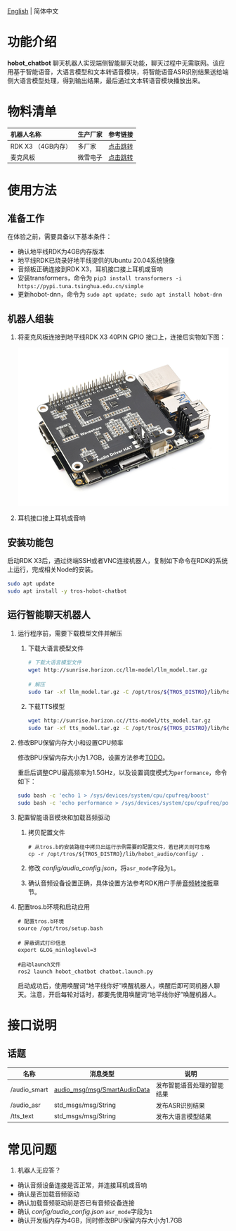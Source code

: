 [English](./README.md) | 简体中文

# 功能介绍

**hobot_chatbot** 聊天机器人实现端侧智能聊天功能，聊天过程中无需联网。该应用基于智能语音，大语言模型和文本转语音模块，将智能语音ASR识别结果送给端侧大语言模型处理，得到输出结果，最后通过文本转语音模块播放出来。

# 物料清单

| 机器人名称         | 生产厂家 | 参考链接                                                        |
| :----------------- | -------- | --------------------------------------------------------------- |
| RDK X3 （4GB内存） | 多厂家   | [点击跳转](https://developer.horizon.cc/rdkx3)                  |
| 麦克风板           | 微雪电子 | [点击跳转](https://www.waveshare.net/shop/Audio-Driver-HAT.htm) |

# 使用方法

## 准备工作

在体验之前，需要具备以下基本条件：

- 确认地平线RDK为4GB内存版本
- 地平线RDK已烧录好地平线提供的Ubuntu 20.04系统镜像
- 音频板正确连接到RDK X3，耳机接口接上耳机或音响
- 安装transformers，命令为 `pip3 install transformers -i https://pypi.tuna.tsinghua.edu.cn/simple`
- 更新hobot-dnn，命令为 `sudo apt update; sudo apt install hobot-dnn`

## 机器人组装

1. 将麦克风板连接到地平线RDK X3 40PIN GPIO 接口上，连接后实物如下图：

    ![x3pi_mic](./imgs/x3pi_mic.png)

2. 耳机接口接上耳机或音响

## 安装功能包

启动RDK X3后，通过终端SSH或者VNC连接机器人，复制如下命令在RDK的系统上运行，完成相关Node的安装。

```bash
sudo apt update
sudo apt install -y tros-hobot-chatbot
```

## 运行智能聊天机器人

1. 运行程序前，需要下载模型文件并解压

    1. 下载大语言模型文件
 
        ```bash
        # 下载大语言模型文件
        wget http://sunrise.horizon.cc/llm-model/llm_model.tar.gz

        # 解压
        sudo tar -xf llm_model.tar.gz -C /opt/tros/${TROS_DISTRO}/lib/hobot_llm/
        ```

   2. 下载TTS模型

       ```bash
       wget http://sunrise.horizon.cc//tts-model/tts_model.tar.gz
       sudo tar -xf tts_model.tar.gz -C /opt/tros/${TROS_DISTRO}/lib/hobot_tts/
       ```

2. 修改BPU保留内存大小和设置CPU频率

    修改BPU保留内存大小为1.7GB，设置方法参考[TODO]()。

    重启后调整CPU最高频率为1.5GHz，以及设置调度模式为`performance`，命令如下：

    ```bash
    sudo bash -c 'echo 1 > /sys/devices/system/cpu/cpufreq/boost'
    sudo bash -c 'echo performance > /sys/devices/system/cpu/cpufreq/policy0/scaling_governor'
    ```

3. 配置智能语音模块和加载音频驱动
   
   1. 拷贝配置文件

        ```shell
        # 从tros.b的安装路径中拷贝出运行示例需要的配置文件，若已拷贝则可忽略
        cp -r /opt/tros/${TROS_DISTRO}/lib/hobot_audio/config/ .
        ```

   2. 修改 *config/audio_config.json*，将`asr_mode`字段为`1`。

   3. 确认音频设备设置正确，具体设置方法参考RDK用户手册[音频转接板](https://developer.horizon.cc/documents_rdk/hardware_development/rdk_x3/audio_board)章节。

4. 配置tros.b环境和启动应用

    ```shell
    # 配置tros.b环境
    source /opt/tros/setup.bash

    # 屏蔽调式打印信息
    export GLOG_minloglevel=3

    #启动launch文件
    ros2 launch hobot_chatbot chatbot.launch.py
    ```

    启动成功后，使用唤醒词“地平线你好”唤醒机器人，唤醒后即可同机器人聊天。注意，开启每轮对话时，都要先使用唤醒词“地平线你好”唤醒机器人。

# 接口说明

## 话题

| 名称         | 消息类型                                                                                                               | 说明                       |
| ------------ | ---------------------------------------------------------------------------------------------------------------------- | -------------------------- |
| /audio_smart | [audio_msg/msg/SmartAudioData](https://github.com/HorizonRDK/hobot_msgs/blob/develop/audio_msg/msg/SmartAudioData.msg) | 发布智能语音处理的智能结果 |
| /audio_asr   | std_msgs/msg/String                                                                                                    | 发布ASR识别结果            |
| /tts_text    | std_msgs/msg/String                                                                                                    | 发布大语言模型结果         |

# 常见问题

1. 机器人无应答？

- 确认音频设备连接是否正常，并连接耳机或音响
- 确认是否加载音频驱动
- 确认加载音频驱动前是否已有音频设备连接
- 确认 *config/audio_config.json* `asr_mode`字段为`1`
- 确认开发板内存为4GB，同时修改BPU保留内存大小为1.7GB
